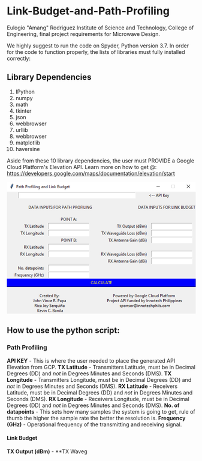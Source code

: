 # Link-Budget-and-Path-Profiling
Eulogio "Amang" Rodriguez Institute of Science and Technology, College of Engineering, final project requirements for Microwave Design.

We highly suggest to run the code on Spyder, Python version 3.7.
In order for the code to function properly, the lists of libraries must fully installed correctly:
## Library Dependencies
1. IPython
2. numpy
3. math
4. tkinter
5. json
6. webbrowser
7. urllib
8. webbrowser
9. matplotlib
10. haversine

Aside from these 10 library dependencies, the user must PROVIDE a Google Cloud Platform's Elevation API.
Learn more on how to get @: https://developers.google.com/maps/documentation/elevation/start

![Interface](https://github.com/papa1560868/Link-Budget-and-Path-Profiling/blob/main/image/Interface.PNG)

## How to use the python script:
### Path Profiling
**API KEY** - This is where the user needed to place the generated API Elevation from GCP.
**TX Latitude** - Transmitters Latitude, must be in Decimal Degrees (DD) and *not* in Degrees Minutes and Seconds (DMS).
**TX Longitude** - Transmitters Longitude, must be in Decimal Degrees (DD) and *not* in Degrees Minutes and Seconds (DMS).
**RX Latitude** - Receivers Latitude, must be in Decimal Degrees (DD) and *not* in Degrees Minutes and Seconds (DMS).
**RX Longitude** - Receivers Longitude, must be in Decimal Degrees (DD) and *not* in Degrees Minutes and Seconds (DMS).
**No. of datapoints** - This sets how many samples the system is going to get, rule of thumb the higher the sample rate the better the resolution is.
**Frequency (GHz)** - Operational frequency of the transmitting and receiving signal.
#### Link Budget
**TX Output (dBm)** - 
**TX Waveg
